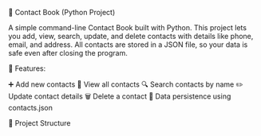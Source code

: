 📒 Contact Book (Python Project)

A simple command-line Contact Book built with Python.
This project lets you add, view, search, update, and delete contacts with details like phone, email, and address.
All contacts are stored in a JSON file, so your data is safe even after closing the program.

🚀 Features:

➕ Add new contacts
📖 View all contacts
🔍 Search contacts by name
✏️ Update contact details
🗑️ Delete a contact
💾 Data persistence using contacts.json

📂 Project Structure